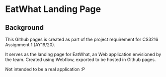 # EatWhat Landing Page

## Background
This Github pages is created as part of the project requirement for CS3216 Assignment 1 (AY19/20).

It serves as the landing page for EatWhat, an Web application envisioned by the team.
Created using Webflow, exported to be hosted in Github pages.

Not intended to be a real application :P

